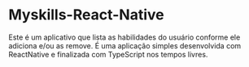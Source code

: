 # Myskills-React-Native

Este é um aplicativo que lista as habilidades do usuário conforme ele adiciona e/ou as remove.
É uma aplicação simples desenvolvida com ReactNative e finalizada com TypeScript nos tempos livres.
